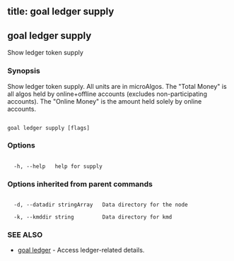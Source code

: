 title: goal ledger supply
---
## goal ledger supply



Show ledger token supply



### Synopsis



Show ledger token supply. All units are in microAlgos. The "Total Money" is all algos held by online+offline accounts (excludes non-participating accounts). The "Online Money" is the amount held solely by online accounts.



```

goal ledger supply [flags]

```



### Options



```

  -h, --help   help for supply

```



### Options inherited from parent commands



```

  -d, --datadir stringArray   Data directory for the node

  -k, --kmddir string         Data directory for kmd

```



### SEE ALSO



* [goal ledger](../../ledger/ledger/)	 - Access ledger-related details.



